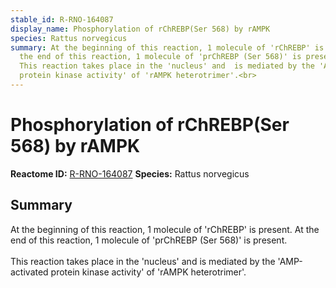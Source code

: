 ```yaml
---
stable_id: R-RNO-164087
display_name: Phosphorylation of rChREBP(Ser 568) by rAMPK
species: Rattus norvegicus
summary: At the beginning of this reaction, 1 molecule of 'rChREBP' is present. At
  the end of this reaction, 1 molecule of 'prChREBP (Ser 568)' is present.<br><br>
  This reaction takes place in the 'nucleus' and  is mediated by the 'AMP-activated
  protein kinase activity' of 'rAMPK heterotrimer'.<br>
---
```


# Phosphorylation of rChREBP(Ser 568) by rAMPK
**Reactome ID:** [R-RNO-164087](https://reactome.org/content/detail/R-RNO-164087)
**Species:** Rattus norvegicus

## Summary

At the beginning of this reaction, 1 molecule of 'rChREBP' is present. At the end of this reaction, 1 molecule of 'prChREBP (Ser 568)' is present.<br><br> This reaction takes place in the 'nucleus' and  is mediated by the 'AMP-activated protein kinase activity' of 'rAMPK heterotrimer'.<br>
